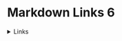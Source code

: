 # Markdown Links 6
  <details><summary>Links</summary><p>


  * [Array - MDN](https://developer.mozilla.org/es/docs/Web/JavaScript/Reference/Global_Objects/Array/sort)
  * [Array.prototype.sort() - MDN](https://developer.mozilla.org/es/docs/Web/JavaScript/Reference/Global_Objects/Array/sort)
  * [Array.prototype.forEach() - MDN](https://developer.mozilla.org/es/docs/Web/JavaScript/Reference/Global_Objects/Array/sort)
  * [Array.prototype.map() - MDN](https://developer.mozilla.org/es/docs/Web/JavaScript/Reference/Global_Objects/Array/map)
  * [Array.prototype.filter() - MDN](https://developer.mozilla.org/es/docs/Web/JavaScript/Reference/Global_Objects/Array/sort)
  * [Array.prototype.reduce() - MDN](https://developer.mozilla.org/es/docs/Web/JavaScript/Reference/Global_Objects/Array/sort)
</p></details>
